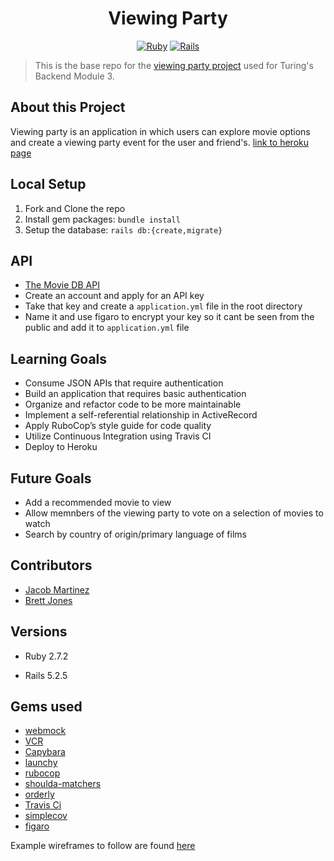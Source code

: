 <h1 align="center">Viewing Party</h1>

<div align="center">

  [![Ruby](https://img.shields.io/badge/Made%20With-Ruby-red?style=flat&logo=ruby&logoColor=red)](https://www.ruby-lang.org/en/)
  [![Rails](https://img.shields.io/badge/Made%20With-Rails-red?style=flat&logo=ruby&logoColor=red)](https://rubyonrails.org/)

</div>

> This is the base repo for the [viewing party project](https://backend.turing.io/module3/projects/viewing_party) used for Turing's Backend Module 3.

## About this Project

Viewing party is an application in which users can explore movie options and create a viewing party event for the user and friend's.
[link to heroku page](https://protected-bastion-44831.herokuapp.com/)

## Local Setup

1. Fork and Clone the repo
2. Install gem packages: `bundle install`
3. Setup the database: `rails db:{create,migrate}`

## API
- [The Movie DB API](https://developers.themoviedb.org/3/getting-started/introduction)
- Create an account and apply for an API key
- Take that key and create a `application.yml` file in the root directory
- Name it and use figaro to encrypt your key so it cant be seen from the public and add it to `application.yml` file

## Learning Goals
- Consume JSON APIs that require authentication
- Build an application that requires basic authentication
- Organize and refactor code to be more maintainable
- Implement a self-referential relationship in ActiveRecord
- Apply RuboCop’s style guide for code quality
- Utilize Continuous Integration using Travis CI
- Deploy to Heroku

## Future Goals
- Add a recommended movie to view
- Allow memnbers of the viewing party to vote on a selection of movies to watch
- Search by country of origin/primary language of films

## Contributors
- [Jacob Martinez](https://github.com/Jacobmar13)
- [Brett Jones](https://github.com/Bhjones45)

## Versions

- Ruby 2.7.2

- Rails 5.2.5

## Gems used

- [webmock](https://github.com/bblimke/webmock)
- [VCR](https://github.com/vcr/vcr)
- [Capybara](https://github.com/teamcapybara/capybara)
- [launchy](https://github.com/copiousfreetime/launchy)
- [rubocop](https://docs.rubocop.org/rubocop/1.20/index.html)
- [shoulda-matchers](https://github.com/thoughtbot/shoulda-matchers)
- [orderly](https://github.com/jmondo/orderly)
- [Travis Ci](https://docs.travis-ci.com/)
- [simplecov](https://github.com/simplecov-ruby/simplecov)
- [figaro](https://github.com/laserlemon/figaro)

Example wireframes to follow are found [here](https://backend.turing.io/module3/projects/viewing_party/wireframes)
